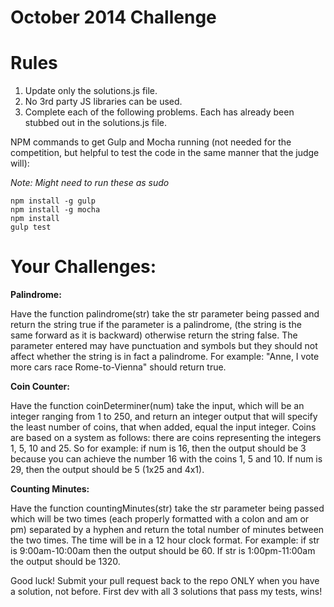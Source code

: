 October 2014 Challenge
=========================

# Rules

1. Update only the solutions.js file.
2. No 3rd party JS libraries can be used.
3. Complete each of the following problems.  Each has already been stubbed out in the solutions.js file.


NPM commands to get Gulp and Mocha running (not needed for the competition, but helpful to test the code in the same manner that the judge will):

*Note: Might need to run these as sudo*

    npm install -g gulp
    npm install -g mocha
    npm install
    gulp test
    
# Your Challenges:

**Palindrome:**

Have the function palindrome(str) take the str parameter being passed and return the string true if the parameter is a palindrome, (the string is the same forward as it is backward) otherwise return the string false. The parameter entered may have punctuation and symbols but they should not affect whether the string is in fact a palindrome. For example: "Anne, I vote more cars race Rome-to-Vienna" should return true. 

**Coin Counter:**

Have the function coinDeterminer(num) take the input, which will be an integer ranging from 1 to 250, and return an integer output that will specify the least number of coins, that when added, equal the input integer. Coins are based on a system as follows: there are coins representing the integers 1, 5, 10 and 25. So for example: if num is 16, then the output should be 3 because you can achieve the number 16 with the coins 1, 5 and 10. If num is 29, then the output should be 5 (1x25 and 4x1).

**Counting Minutes:**

Have the function countingMinutes(str) take the str parameter being passed which will be two times (each properly formatted with a colon and am or pm) separated by a hyphen and return the total number of minutes between the two times. The time will be in a 12 hour clock format. For example: if str is 9:00am-10:00am then the output should be 60. If str is 1:00pm-11:00am the output should be 1320. 

Good luck!  Submit your pull request back to the repo ONLY when you have a solution, not before. First dev with all 3 solutions that pass my tests, wins!